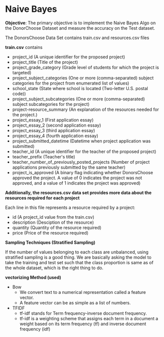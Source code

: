 # Naive Bayes
**Objective**: The primary objective is to implement the Naive Bayes Algo on the DonorChoose Dataset and measure the accuracy on the Test dataset.

The DonorsChoose Data Set contains train.csv and resources.csv files

**train.csv** contains
* project_id (A unique identifier for the proposed project)
* project_title (Title of the project)
* project_grade_category (Grade level of students for which the project is targeted)
* project_subject_categories (One or more (comma-separated) subject categories for the project from enumerated list of values)
* school_state (State where school is located (Two-letter U.S. postal code))
* project_subject_subcategories (One or more (comma-separated) subject subcategories for the project)
* project-resource_summary (An explanation of the resources needed for the project.)
* project_essay_1 (First application essay)
* project_essay_2 (second application essay)
* project_essay_3 (third application essay)
* project_essay_4 (fourth application essay)
* project_submitted_datetime (Datetime when project application was submitted)
* teacher_id (A unique identifier for the teacher of the proposed project)
* teacher_prefix (Teacher's title)
* teacher_number_of_previously_posted_projects (Number of project applications previously submitted by the same teacher)
* project_is_approved (A binary flag indicating whether DonorsChoose approved the project. A value of 0 indicates the project was not approved, and a value of 1 indicates the project was approved)

**Additionally, the resources.csv data set provides more data about the resources required for each project**

Each line in this file represents a resource required by a project:

* id (A project_id value from the train.csv)
* description (Desciption of the resource)
* quantity (Quantity of the resource required)
* price (Price of the resource required)

**Sampling Techniques (Stratified Sampling)**

If the number of values belonging to each class are unbalanced, using stratified sampling is a good thing. We are basically asking the model to take the training and test set such that the class proportion is same as of the whole dataset, which is the right thing to do.

**vectorizing Method (used)**
* Bow
  * We convert text to a numerical representation called a feature vector.
  * A feature vector can be as simple as a list of numbers.
* TFIDF
  * tf-idf stands for Term frequency-inverse document frequency.
  * tf-idf is a weighting scheme that assigns each term in a document a weight based on its term frequency (tf) and inverse document frequency (idf)
